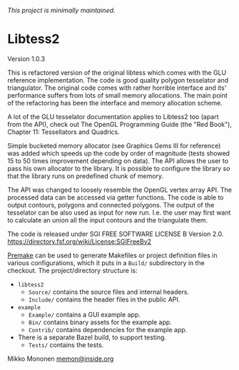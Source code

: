 *This project is minimally maintained.*

# Libtess2

Version 1.0.3

This is refactored version of the original libtess which comes with the GLU
reference implementation. The code is good quality polygon tesselator and
triangulator. The original code comes with rather horrible interface and its'
performance suffers from lots of small memory allocations. The main point of the
refactoring has been the interface and memory allocation scheme.

A lot of the GLU tesselator documentation applies to Libtess2 too (apart from
the API), check out The OpenGL Programming Guide (the "Red Book"), Chapter 11:
Tessellators and Quadrics.

Simple bucketed memory allocator (see Graphics Gems III for reference) was added
which speeds up the code by order of magnitude (tests showed 15 to 50 times
improvement depending on data). The API allows the user to pass his own
allocator to the library. It is possible to configure the library so that the
library runs on predefined chunk of memory.

The API was changed to loosely resemble the OpenGL vertex array API. The
processed data can be accessed via getter functions. The code is able to output
contours, polygons and connected polygons. The output of the tesselator can be
also used as input for new run. I.e. the user may first want to calculate an
union all the input contours and the triangulate them.

The code is released under SGI FREE SOFTWARE LICENSE B Version 2.0.
https://directory.fsf.org/wiki/License:SGIFreeBv2

[Premake](https://premake.github.io/docs/Using-Premake/) can be used to generate
Makefiles or project definition files in various configurations, which it puts
in a `Build/` subdirectory in the checkout. The project/directory structure is:

*   `libtess2`
    -   `Source/` contains the source files and internal headers.
    -   `Include/` contains the header files in the public API.
*   `example`
    -   `Example/` contains a GUI example app.
    -   `Bin/` contains binary assets for the example app.
    -   `Contrib/` contains dependencies for the example app.
*   There is a separate Bazel build, to support testing.
    -   `Tests/` contains the tests.

Mikko Mononen memon@inside.org
